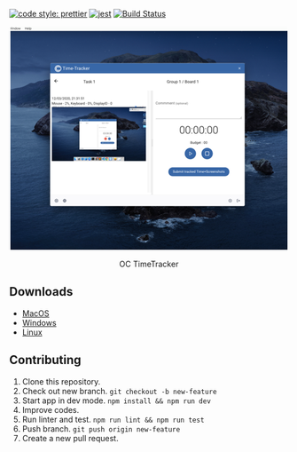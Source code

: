 [![code style: prettier](https://img.shields.io/badge/code_style-prettier-ff69b4.svg?style=flat-square)](https://github.com/prettier/prettier)
[![jest](https://jestjs.io/img/jest-badge.svg)](https://github.com/facebook/jest)
[![Build Status](https://travis-ci.org/ktmouk/hackaru-desktop.svg?branch=master)](https://travis-ci.org/ktmouk/hackaru-desktop)


<p align="center">
  <p align="center"><img src="./docs/images/screenshot.png" width="500" /></p>
  <p align="center">OC TimeTracker</p>
</p>

## Downloads
- [MacOS](https://github.com/dev-Ioannis/OC-TimeTrack/releases/download/v1.0.0/oc-1.0.0.dmg)
- [Windows](https://github.com/dev-Ioannis/OC-TimeTrack/releases/download/v1.0.0/oc-1.0.0.exe)
- [Linux](https://github.com/dev-Ioannis/OC-TimeTrack/releases/download/v1.0.0/oc-1.0.0.exe)


## Contributing
1. Clone this repository.
1. Check out new branch. `git checkout -b new-feature`
1. Start app in dev mode. `npm install && npm run dev`
1. Improve codes.
1. Run linter and test. `npm run lint && npm run test`
1. Push branch. `git push origin new-feature`
1. Create a new pull request.

